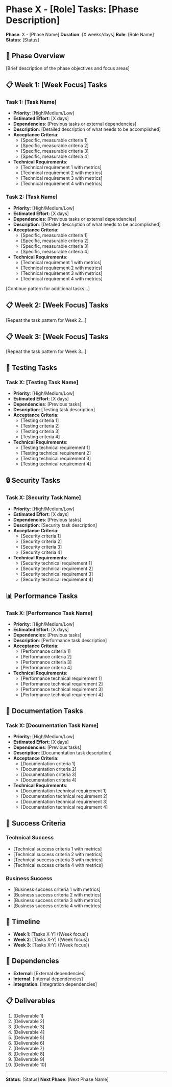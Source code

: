 # Phase X - [Role] Tasks: [Phase Description]

**Phase**: X - [Phase Name]
**Duration**: [X weeks/days]
**Role**: [Role Name]
**Status**: [Status]

## 🎯 **Phase Overview**

[Brief description of the phase objectives and focus areas]

## 📋 **Week 1: [Week Focus] Tasks**

### **Task 1: [Task Name]**
- **Priority**: [High/Medium/Low]
- **Estimated Effort**: [X days]
- **Dependencies**: [Previous tasks or external dependencies]
- **Description**: [Detailed description of what needs to be accomplished]
- **Acceptance Criteria**:
  - [Specific, measurable criteria 1]
  - [Specific, measurable criteria 2]
  - [Specific, measurable criteria 3]
  - [Specific, measurable criteria 4]
- **Technical Requirements**:
  - [Technical requirement 1 with metrics]
  - [Technical requirement 2 with metrics]
  - [Technical requirement 3 with metrics]
  - [Technical requirement 4 with metrics]

### **Task 2: [Task Name]**
- **Priority**: [High/Medium/Low]
- **Estimated Effort**: [X days]
- **Dependencies**: [Previous tasks or external dependencies]
- **Description**: [Detailed description of what needs to be accomplished]
- **Acceptance Criteria**:
  - [Specific, measurable criteria 1]
  - [Specific, measurable criteria 2]
  - [Specific, measurable criteria 3]
  - [Specific, measurable criteria 4]
- **Technical Requirements**:
  - [Technical requirement 1 with metrics]
  - [Technical requirement 2 with metrics]
  - [Technical requirement 3 with metrics]
  - [Technical requirement 4 with metrics]

[Continue pattern for additional tasks...]

## 📋 **Week 2: [Week Focus] Tasks**

[Repeat the task pattern for Week 2...]

## 📋 **Week 3: [Week Focus] Tasks**

[Repeat the task pattern for Week 3...]

## 🧪 **Testing Tasks**

### **Task X: [Testing Task Name]**
- **Priority**: [High/Medium/Low]
- **Estimated Effort**: [X days]
- **Dependencies**: [Previous tasks]
- **Description**: [Testing task description]
- **Acceptance Criteria**:
  - [Testing criteria 1]
  - [Testing criteria 2]
  - [Testing criteria 3]
  - [Testing criteria 4]
- **Technical Requirements**:
  - [Testing technical requirement 1]
  - [Testing technical requirement 2]
  - [Testing technical requirement 3]
  - [Testing technical requirement 4]

## 🔒 **Security Tasks**

### **Task X: [Security Task Name]**
- **Priority**: [High/Medium/Low]
- **Estimated Effort**: [X days]
- **Dependencies**: [Previous tasks]
- **Description**: [Security task description]
- **Acceptance Criteria**:
  - [Security criteria 1]
  - [Security criteria 2]
  - [Security criteria 3]
  - [Security criteria 4]
- **Technical Requirements**:
  - [Security technical requirement 1]
  - [Security technical requirement 2]
  - [Security technical requirement 3]
  - [Security technical requirement 4]

## 📊 **Performance Tasks**

### **Task X: [Performance Task Name]**
- **Priority**: [High/Medium/Low]
- **Estimated Effort**: [X days]
- **Dependencies**: [Previous tasks]
- **Description**: [Performance task description]
- **Acceptance Criteria**:
  - [Performance criteria 1]
  - [Performance criteria 2]
  - [Performance criteria 3]
  - [Performance criteria 4]
- **Technical Requirements**:
  - [Performance technical requirement 1]
  - [Performance technical requirement 2]
  - [Performance technical requirement 3]
  - [Performance technical requirement 4]

## 📝 **Documentation Tasks**

### **Task X: [Documentation Task Name]**
- **Priority**: [High/Medium/Low]
- **Estimated Effort**: [X days]
- **Dependencies**: [Previous tasks]
- **Description**: [Documentation task description]
- **Acceptance Criteria**:
  - [Documentation criteria 1]
  - [Documentation criteria 2]
  - [Documentation criteria 3]
  - [Documentation criteria 4]
- **Technical Requirements**:
  - [Documentation technical requirement 1]
  - [Documentation technical requirement 2]
  - [Documentation technical requirement 3]
  - [Documentation technical requirement 4]

## 🎯 **Success Criteria**

### **Technical Success**
- [Technical success criteria 1 with metrics]
- [Technical success criteria 2 with metrics]
- [Technical success criteria 3 with metrics]
- [Technical success criteria 4 with metrics]

### **Business Success**
- [Business success criteria 1 with metrics]
- [Business success criteria 2 with metrics]
- [Business success criteria 3 with metrics]
- [Business success criteria 4 with metrics]

## 📅 **Timeline**

- **Week 1**: [Tasks X-Y] ([Week focus])
- **Week 2**: [Tasks X-Y] ([Week focus])
- **Week 3**: [Tasks X-Y] ([Week focus])

## 🔗 **Dependencies**

- **External**: [External dependencies]
- **Internal**: [Internal dependencies]
- **Integration**: [Integration dependencies]

## 📋 **Deliverables**

1. [Deliverable 1]
2. [Deliverable 2]
3. [Deliverable 3]
4. [Deliverable 4]
5. [Deliverable 5]
6. [Deliverable 6]
7. [Deliverable 7]
8. [Deliverable 8]
9. [Deliverable 9]
10. [Deliverable 10]

---

**Status**: [Status]
**Next Phase**: [Next Phase Name]
